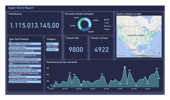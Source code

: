 ![image alt](https://github.com/montMateus/Super-Store-Sales/blob/1581a2f4e57036e504fd4ed7782b7c1420878f1c/amostra_projeto.png)
